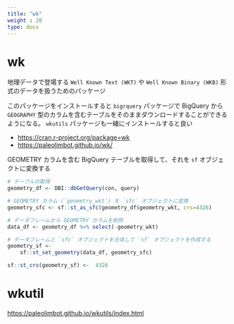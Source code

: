 ```yaml
---
title: "wk"
weight : 20
type: docs
---
```



# wk

地理データで登場する `Well Known Text (WKT)` や `Well Known Binary (WKB)` 形式のデータを扱うためのパッケージ

このパッケージをインストールすると `bigrquery` パッケージで BigQuery から `GEOGRAPHY` 型のカラムを含むテーブルをそのままダウンロードすることができるようになる。 `wkutils` パッケージも一緒にインストールすると良い

- https://cran.r-project.org/package=wk
- https://paleolimbot.github.io/wk/





GEOMETRY カラムを含む BigQuery テーブルを取得して、それを `sf` オブジェクトに変換する


```r
# テーブルの取得
geometry_df <- DBI::dbGetQuery(con, query)

# GEOMETRY カラム (`geometry_wkt`) を `sfc` オブジェクトに変換
geometry_sfc <- sf::st_as_sfc(geometry_df$geometry_wkt, crs=4326)

# データフレームから GEOMETRY カラムを削除
data_df <- geometry_df %>% select(-geometry_wkt)

# データフレームと `sfc` オブジェクトを合体して `sf` オブジェクトを作成する
geometry_sf <- 
    sf::st_set_geometry(data_df, geometry_sfc) 

sf::st_crs(geometry_sf) <-  4326   
```


# wkutil

https://paleolimbot.github.io/wkutils/index.html